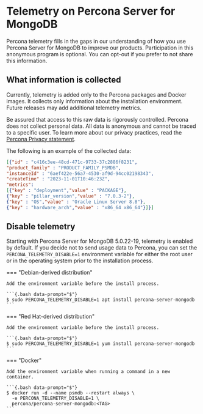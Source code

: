 # Telemetry on Percona Server for MongoDB

Percona telemetry fills in the gaps in our understanding of how you use Percona Server for MongoDB to improve our products. Participation in this anonymous program is optional. You can opt-out if you prefer to not share this information.

## What information is collected

Currently, telemetry is added only to the Percona packages and Docker images. It collects only information about the installation environment. Future releases may add additional telemetry metrics.

Be assured that access to this raw data is rigorously controlled. Percona does not collect personal data. All data is anonymous and cannot be traced to a specific user. To learn more about our privacy practices, read the [Percona Privacy statement].

The following is an example of the collected data:

```json
[{"id" : "c416c3ee-48cd-471c-9733-37c2886f8231",
"product_family" : "PRODUCT_FAMILY_PSMDB",
"instanceId" : "6aef422e-56a7-4530-af9d-94cc02198343",
"createTime" : "2023-11-01T10:46:23Z",
"metrics":
[{"key" : "deployment","value" : "PACKAGE"},
{"key" : "pillar_version","value" : "7.0.3-2"},
{"key" : "OS","value" : "Oracle Linux Server 8.8"},
{"key" : "hardware_arch","value" : "x86_64 x86_64"}]}]
```

## Disable telemetry

Starting with Percona Server for MongoDB 5.0.22-19, telemetry is enabled by default. If you decide not to send usage data to Percona, you can set the `PERCONA_TELEMETRY_DISABLE=1` environment variable for either the root user or in the operating system prior to the installation process.

=== "Debian-derived distribution"

    Add the environment variable before the install process.

    ```{.bash data-prompt="$"}
    $ sudo PERCONA_TELEMETRY_DISABLE=1 apt install percona-server-mongodb
    ```

=== "Red Hat-derived distribution"

    Add the environment variable before the install process.
    
    ```{.bash data-prompt="$"}
    $ sudo PERCONA_TELEMETRY_DISABLE=1 yum install percona-server-mongodb
    ```

=== "Docker"

    Add the environment variable when running a command in a new container.
    
    ```{.bash data-prompt="$"}
    $ docker run -d --name psmdb --restart always \
      -e PERCONA_TELEMETRY_DISABLE=1 \
      percona/percona-server-mongodb:<TAG>
    ```

[Percona Privacy statement]: https://www.percona.com/privacy-policy#h.e34c40q8sb1a